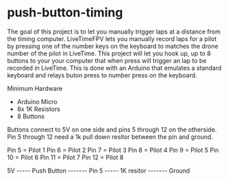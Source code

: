 # push-button-timing
The goal of this project is to let you manually trigger laps at a distance from the timing computer. LiveTimeFPV lets you manually record laps for a pilot by pressing one of the number keys on the keyboard to matches the drone number of the pilot in LiveTime. This project will let you hook up, up to 8 buttons to your your computer that when press will trigger an lap to be recorded in LiveTime. This is done with an Arduino that emulates a standard keyboard and relays buton press to number press on the keyboard. 

Minimum Hardware
- Arduino Micro
- 8x 1K Resistors
- 8 Buttons

Buttons connect to 5V on one side and pins 5 through 12 on the otherside. Pin 5 through 12 need a 1k pull down resitor between the pin and ground.

Pin 5 = Pilot 1
Pin 6 = Pilot 2
Pin 7 = Pilot 3
Pin 8 = Pilot 4
Pin 9 = Pilot 5
Pin 10 = Pilot 6
Pin 11 = Pilot 7
Pin 12 = Pilot 8


5V ----- Push Button ------- Pin 5 ----- 1K resitor ------- Ground
